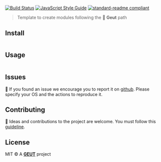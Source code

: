 # <moduleName>

[![Build Status](https://travis-ci.com/geut/<moduleName>.svg?branch=master)](https://travis-ci.com/geut/<moduleName>)
[![JavaScript Style Guide](https://img.shields.io/badge/code_style-standard-brightgreen.svg)](https://standardjs.com)
[![standard-readme compliant](https://img.shields.io/badge/readme%20style-standard-brightgreen.svg?style=flat-square)](https://github.com/RichardLitt/standard-readme)

> Template to create modules following the :snail: **Geut** path

## <a name="install"></a> Install

```
```

## <a name="usage"></a> Usage

```
```

## <a name="issues"></a> Issues

:bug: If you found an issue we encourage you to report it on [github](https://github.com/geut/<moduleName>/issues). Please specify your OS and the actions to reproduce it.

## <a name="contribute"></a> Contributing

:busts_in_silhouette: Ideas and contributions to the project are welcome. You must follow this [guideline](https://github.com/geut/<moduleName>/blob/master/CONTRIBUTING.md).

## License

MIT © A [**GEUT**](http://geutstudio.com/) project
